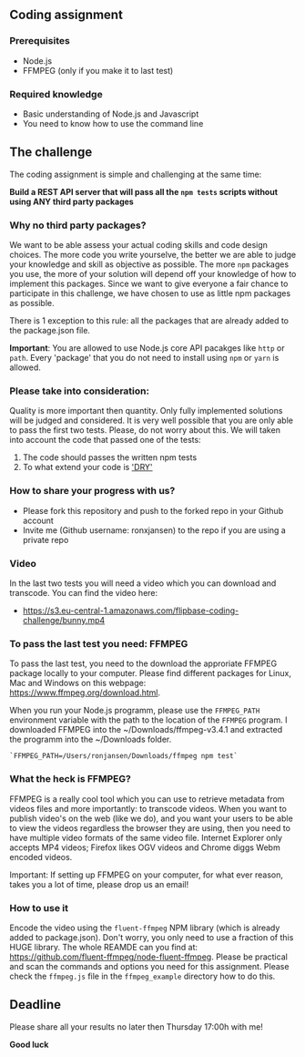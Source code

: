 ## Coding assignment

### Prerequisites

  - Node.js
  - FFMPEG (only if you make it to last test)

### Required knowledge

  - Basic understanding of Node.js and Javascript
  - You need to know how to use the command line

## The challenge

The coding assignment is simple and challenging at the same time:

**Build a REST API server that will pass all the `npm tests` scripts without using ANY third party packages**

### Why no third party packages?

We want to be able assess your actual coding skills and code design choices. The more code you write yourselve, the better we are able to judge your knowledge and skill as objective as possible. The more `npm` packages you use, the more of your solution will depend off your knowledge of how to implement this packages. Since we want to give everyone a fair chance to participate in this challenge, we have chosen to use as little npm packages as possible. 

There is 1 exception to this rule: all the packages that are already added to the package.json file.

**Important**: You are allowed to use Node.js core API pacakges like `http` or `path`. Every 'package' that you do not need to install using `npm` or `yarn` is allowed.

### Please take into consideration:

Quality is more important then quantity. Only fully implemented solutions will be judged and considered. It is very well possible that you are only able to pass the first two tests. Please, do not worry about this. We will taken into account the code that passed one of the tests:

1. The code should passes the written npm tests
2. To what extend your code is ['DRY'](https://en.wikipedia.org/wiki/Don%27t_repeat_yourself)

### How to share your progress with us?

- Please fork this repository and push to the forked repo in your Github account
- Invite me (Github username: ronxjansen) to the repo if you are using a private repo

### Video

In the last two tests you will need a video which you can download and transcode. You can find the video here:

- https://s3.eu-central-1.amazonaws.com/flipbase-coding-challenge/bunny.mp4

### To pass the last test you need: FFMPEG

To pass the last test, you need to the download the approriate FFMPEG package locally to your computer. Please find different packages for Linux, Mac and Windows on this webpage: https://www.ffmpeg.org/download.html.

When you run your Node.js programm, please use the `FFMPEG_PATH` environment variable with the path to the location of the `FFMPEG` program. I downloaded FFMPEG into the ~/Downloads/ffmpeg-v3.4.1 and extracted the programm into the ~/Downloads folder.

    `FFMPEG_PATH=/Users/ronjansen/Downloads/ffmpeg npm test`

### What the heck is FFMPEG?

FFMPEG is a really cool tool which you can use to retrieve metadata from videos files and more importantly: to transcode videos. When you want to publish video's on the web (like we do), and you want your users to be able to view the videos regardless the browser they are using, then you need to have multiple video formats of the same video file. Internet Explorer only accepts MP4 videos; Firefox likes OGV videos and Chrome diggs Webm encoded videos. 

Important: If setting up FFMPEG on your computer, for what ever reason, takes you a lot of time, please drop us an email!

### How to use it

Encode the video using the `fluent-ffmpeg` NPM library (which is already added to package.json). Don't worry, you only need to use a fraction of this HUGE library. The whole REAMDE can you find at: https://github.com/fluent-ffmpeg/node-fluent-ffmpeg. Please be practical and scan the commands and options you need for this assignment. Please check the `ffmpeg.js` file in the `ffmpeg_example` directory how to do this.

## Deadline

Please share all your results no later then Thursday 17:00h with me!

**Good luck**